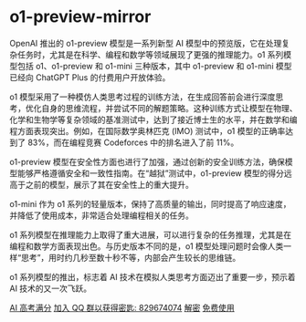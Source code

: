 # o1-preview-mirror

OpenAI 推出的 o1-preview 模型是一系列新型 AI 模型中的预览版，它在处理复杂任务时，尤其是在科学、编程和数学等领域展现了更强的推理能力。o1 系列模型包括 o1、o1-preview 和 o1-mini 三种版本，其中 o1-preview 和 o1-mini 模型已经向 ChatGPT Plus 的付费用户开放体验。

o1 模型采用了一种模仿人类思考过程的训练方法，在生成回答前会进行深度思考，优化自身的思维流程，并尝试不同的解题策略。这种训练方式让模型在物理、化学和生物学等复杂领域的基准测试中，达到了接近博士生的水平，并在数学和编程方面表现突出。例如，在国际数学奥林匹克 (IMO) 测试中，o1 模型的正确率达到了 83%，而在编程竞赛 Codeforces 中的排名进入了前 11%。

o1-preview 模型在安全性方面也进行了加强，通过创新的安全训练方法，确保模型能够严格遵循安全和一致性指南。在“越狱”测试中，o1-preview 模型的得分远高于之前的模型，展示了其在安全性上的重大提升。

o1-mini 作为 o1 系列的轻量版本，保持了高质量的输出，同时提高了响应速度，并降低了使用成本，非常适合处理编程相关的任务。

o1 系列模型在推理能力上取得了重大进展，可以进行复杂的任务推理，尤其是在编程和数学方面表现出色。与历史版本不同的是，o1 模型处理问题时会像人类一样“思考”，用时约几秒至数十秒不等，内部会产生较长的思维链。

o1 系列模型的推出，标志着 AI 技术在模拟人类思考方面迈出了重要一步，预示着 AI 技术的又一次飞跃。

[AI 高考满分](https://github.com/OIerOrg/Netdisk/blob/main/Picture202410071731145.png) [加入 QQ 群以获得密匙: 829674074](https://qm.qq.com/q/DlWouhmpDa) [解密](Decrypt.html) [免费使用](https://plus.aivvm.com/auth/login_share?token=fk-aod3xJUcc_v9NfP4eD8_oQbPS25Pko0pu4VV6i0WF2E)